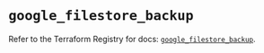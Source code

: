# `google_filestore_backup`

Refer to the Terraform Registry for docs: [`google_filestore_backup`](https://registry.terraform.io/providers/hashicorp/google/6.28.0/docs/resources/filestore_backup).
